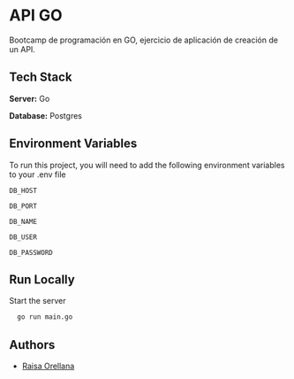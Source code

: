 
# API GO

Bootcamp de programación en GO, ejercicio de aplicación de creación de un API.

## Tech Stack

**Server:** Go

**Database:** Postgres

## Environment Variables

To run this project, you will need to add the following environment variables to your .env file

`DB_HOST`

`DB_PORT`

`DB_NAME`

`DB_USER`

`DB_PASSWORD`

## Run Locally

Start the server

```bash
  go run main.go
```
## Authors

- [Raisa Orellana](https://github.com/Raisa320)

